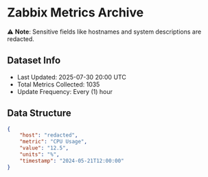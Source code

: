 # Zabbix Metrics Archive

⚠️ **Note**: Sensitive fields like hostnames and system descriptions are redacted.

## Dataset Info
- Last Updated: 2025-07-30 20:00 UTC
- Total Metrics Collected: 1035
- Update Frequency: Every (1) hour

## Data Structure
```json
{
    "host": "redacted",
    "metric": "CPU Usage",
    "value": "12.5",
    "units": "%",
    "timestamp": "2024-05-21T12:00:00"
}
```
